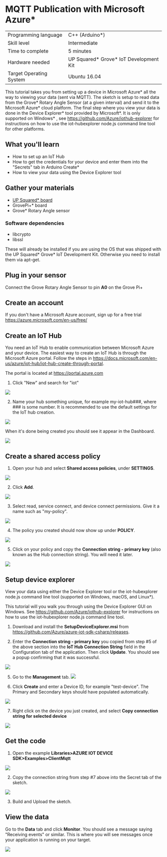 # MQTT Publication with Microsoft Azure\*
<table>
	<tr>
		<td>Programming language</td>
		<td>C++ (Arduino*)</td>
	</tr>
	<tr>
		<td>Skill level</td>
		<td>Intermediate</td>
	</tr>
	<tr>
		<td>Time to complete</td>
		<td>5 minutes</td>
	</tr>
	<tr>
		<td>Hardware needed</td>
		<td>UP Squared* Grove* IoT Development Kit</td>
	</tr>
	<tr>
		<td>Target Operating System</td>
		<td>Ubuntu 16.04</td>
	</tr>
</table>

This tutorial takes you from setting up a device in Microsoft Azure\* all the way to viewing your data (sent via MQTT).  The sketch is setup to read data from the Grove\* Rotary Angle Sensor (at a given interval) and send it to the Microsoft Azure\* cloud platform.  The final step where you view your data is done in the Device Explorer\* tool provided by Microsoft\*.  It is only supported on Windows\* , see https://github.com/Azure/iothub-explorer for instructions on how to use the iot-hubexplorer node.js command line tool for other platforms.

## What you'll learn
* How to set up an IoT Hub
* How to get the credentials for your device and enter them into the "Secrets" tab in Arduino Create\*
* How to view your data using the Device Explorer tool

## Gather your materials
* [UP Squared\* board](http://www.up-board.org/upsquared/) 
* GrovePi+\* board
* Grove\* Rotary Angle sensor

### Software dependencies
* libcrypto
* libssl  

These will already be installed if you are using the OS that was shipped with the UP Squared\* Grove\* IoT Development Kit. Otherwise you need to install them via apt-get.

## Plug in your sensor
Connect the Grove Rotary Angle Sensor to pin **A0** on the Grove Pi+

## Create an account
If you don't have a Microsoft Azure account, sign up for a free trial https://azure.microsoft.com/en-us/free/ 

## Create an IoT Hub
You need an IoT Hub to enable communication between Microsoft Azure and your device. The easiest way to create an IoT Hub is through the Microsoft Azure portal. Follow the steps in https://docs.microsoft.com/en-us/azure/iot-hub/iot-hub-create-through-portal.

The portal is located at https://portal.azure.com

1. Click "New" and search for "iot"

![](./../../extras/screen1.png)

2. Name your hub something unique, for example my-iot-hub###, where ### is some number. It is recommended to use the default settings for the IoT hub creation.

![](./../../extras/screen2.png)

When it's done being created you should see it appear in the Dashboard.

![](./../../extras/screen3.png)


## Create a shared access policy

1. Open your hub and select **Shared access policies**, under **SETTINGS**.

![](./../../extras/screen4.png)

2. Click **Add**.

![](./../../extras/screen5.png)

3. Select read, service connect, and device connect permissions.  Give it a name such as "my-policy".

![](./../../extras/screen6.png)

4. The policy you created should now show up under **POLICY**. 

![](./../../extras/screen7.png)

5. Click on your policy and copy the **Connection string - primary key** (also known as the Hub connection string). You will need it later.

![](./../../extras/screen8.png)

## Setup device explorer

View your data using either the Device Explorer tool or the iot-hubexplorer node.js command line tool (supported on Windows, macOS\, and Linux\*).

This tutorial will you walk you through using the Device Explorer GUI on Windows.  See https://github.com/Azure/iothub-explorer for instructions on how to use the iot-hubexplorer node.js command line tool. 

1. Download and install the **SetupDeviceExplorer.msi** from https://github.com/Azure/azure-iot-sdk-csharp/releases.

2. Enter the **Connection string - primary key** you copied from step #5 of the above section into the **IoT Hub Connection String** field in the Configuration tab of the application.  Then click **Update**.  You should see a popup confirming that it was successful.

![](./../../extras/screen9.png)

5. Go to the **Management** tab.
![](./../../extras/screen10.png)

6. Click **Create** and enter a Device ID, for example "test-device".  The Primary and Secondary keys should have populated automatically.

![](./../../extras/screen11.png)

7. Right click on the device you just created, and select **Copy connection string for selected device**

![](./../../extras/screen12.png)


## Get the code

1. Open the example **Libraries>AZURE IOT DEVICE SDK>Examples>ClientMqtt**

![](./../../extras/screen13.png)

2. Copy the connection string from step #7 above into the Secret tab of the sketch.

![](./../../extras/screen14.png)

3. Build and Upload the sketch.

## View the data
Go to the **Data** tab and click **Monitor**.  You should see a message saying "Receiving events" or similar.  This is where you will see messages once your application is running on your target.

![](./../../extras/screen15.png)


